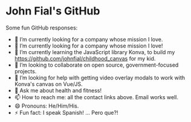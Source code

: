 # John Fial's GitHub

<!---
https://dev.to/alekswritescode/easiest-way-to-set-up-your-github-profile-page-3gn8
 https://github.com/jstrieb/github-stats
-->

Some fun GitHub responses:
- 🔭 I’m currently looking for a company whose mission I love.
- 🔭 I’m currently looking for a company whose mission I love!
- 🌱 I’m currently learning the JavaScript library Konva, to build my https://github.com/johnfial/childhood_canvas for my kid.
- 👯 I’m looking to collaborate on open source, government-focused projects.
- 🤔 I’m looking for help with getting video overlay modals to work with Konva's canvas on Vue/JS.
- 💬 Ask me about health and fitness!
- 📫 How to reach me: all the contact links above. Email works well.
- 😄 Pronouns: He/Him/His.
- ⚡ Fun fact: I speak Spanish! ... Pero que?!
